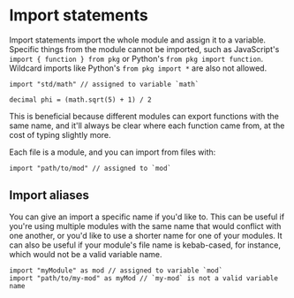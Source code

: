 # Import statements

Import statements import the whole module and assign it to a variable. Specific things from the module cannot be imported, such as JavaScript's `import { function } from pkg` or Python's `from pkg import function`. Wildcard imports like Python's `from pkg import *` are also not allowed.

```
import "std/math" // assigned to variable `math`

decimal phi = (math.sqrt(5) + 1) / 2
```

This is beneficial because different modules can export functions with the same name, and it'll always be clear where each function came from, at the cost of typing slightly more.

Each file is a module, and you can import from files with:

```
import "path/to/mod" // assigned to `mod`
```

## Import aliases

You can give an import a specific name if you'd like to. This can be useful if you're using multiple modules with the same name that would conflict with one another, or you'd like to use a shorter name for one of your modules. It can also be useful if your module's file name is kebab-cased, for instance, which would not be a valid variable name.

```
import "myModule" as mod // assigned to variable `mod`
import "path/to/my-mod" as myMod // `my-mod` is not a valid variable name
```
